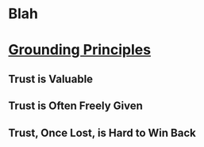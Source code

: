 # Blah
# **[Grounding Principles](/docs/Grounding-Principles.md)**

## **Trust is Valuable**
## **Trust is Often Freely Given**
## **Trust, Once Lost, is Hard to Win Back**
